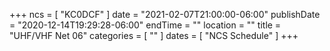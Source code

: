 +++
ncs = [ "KC0DCF" ]
date = "2021-02-07T21:00:00-06:00"
publishDate = "2020-12-14T19:29:28-06:00"
endTime = ""
location = ""
title = "UHF/VHF Net 06"
categories = [ "" ]
dates = [ "NCS Schedule" ]
+++
